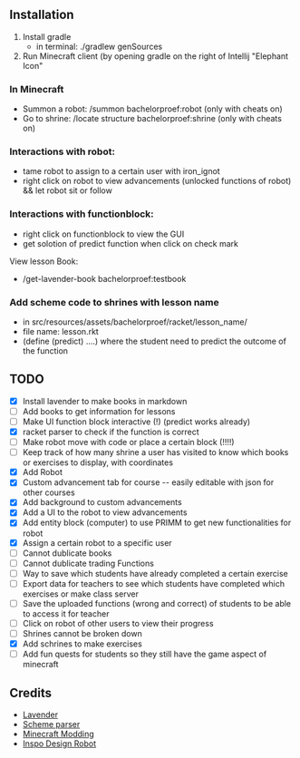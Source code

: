 ## Installation
1. Install gradle
    - in terminal: ./gradlew genSources
2. Run Minecraft client (by opening gradle on the right of Intellij "Elephant Icon"


### In Minecraft 
- Summon a robot: /summon bachelorproef:robot (only with cheats on)
- Go to shrine: /locate structure bachelorproef:shrine (only with cheats on)



### Interactions with robot: 
- tame robot to assign to a certain user with iron_ignot
- right click on robot to view advancements (unlocked functions of robot) && let robot sit or follow

### Interactions with functionblock:
- right click on functionblock to view the GUI 
- get solotion of predict function when click on check mark 

View lesson Book:
- /get-lavender-book bachelorproef:testbook

### Add scheme code to shrines with lesson name 
- in src/resources/assets/bachelorproef/racket/lesson_name/
- file name: lesson.rkt
- (define (predict) ....) where the student need to predict the outcome of the function


## TODO 
- [x] Install lavender to make books in markdown 
- [ ] Add books to get information for lessons
- [ ] Make UI function block interactive (!) (predict works already)
- [x] racket parser to check if the function is correct
- [ ] Make robot move with code or place a certain block (!!!!)
- [ ] Keep track of how many shrine a user has visited to know which books or exercises to display, with coordinates 
- [x] Add Robot
- [x] Custom advancement tab for course -- easily editable with json for other courses
- [x] Add background to custom advancements 
- [x] Add a UI to the robot to view advancements
- [x] Add entity block (computer) to use PRIMM to get new functionalities for robot
- [x] Assign a certain robot to a specific user 
- [ ] Cannot dublicate books 
- [ ] Cannot dublicate trading Functions 
- [ ] Way to save which students have already completed a certain exercise
- [ ] Export data for teachers to see which students have completed which exercises or make class server 
- [ ] Save the uploaded functions (wrong and correct) of students to be able to access it for teacher 
- [ ] Click on robot of other users to view their progress
- [ ] Shrines cannot be broken down
- [x] Add schrines to make exercises 
- [ ] Add fun quests for students so they still have the game aspect of minecraft

## Credits
- [Lavender](https://github.com/wisp-forest/lavender)
- [Scheme parser](https://norvig.com/jscheme.html)
- [Minecraft Modding](https://www.youtube.com/channel/UCbzPhyLcO8VP25dZ7kaUyAw)
- [Inspo Design Robot](https://sketchfab.com/3d-models/robot-mc-0f40c981c4ec4777b52bbc448e319a5c)
